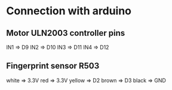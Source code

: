 # Connection with arduino

## Motor ULN2003 controller pins
IN1 => D9
IN2 => D10
IN3 => D11
IN4 => D12

## Fingerprint sensor R503
white  => 3.3V
red    => 3.3V
yellow => D2
brown  => D3
black  => GND
